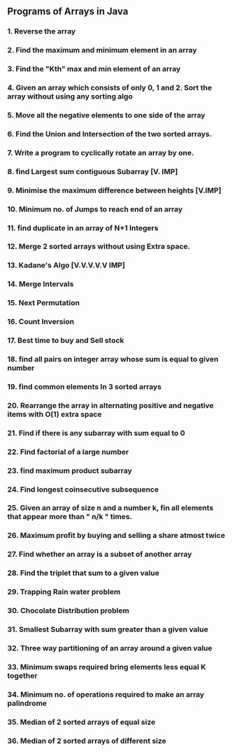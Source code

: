 ## Programs of Arrays in Java
### 1.	Reverse the array
### 2.	Find the maximum and minimum element in an array
### 3.	Find the "Kth" max and min element of an array
### 4.	Given an array which consists of only 0, 1 and 2. Sort the array without using any sorting algo
### 5.	Move all the negative elements to one side of the array
### 6.	Find the Union and Intersection of the two sorted arrays.
### 7.	Write a program to cyclically rotate an array by one.
### 8.	find Largest sum contiguous Subarray [V. IMP]
### 9.	Minimise the maximum difference between heights [V.IMP]
### 10.	Minimum no. of Jumps to reach end of an array
### 11.	find duplicate in an array of N+1 Integers
### 12.	Merge 2 sorted arrays without using Extra space.
### 13.	Kadane's Algo [V.V.V.V.V IMP]
### 14.	Merge Intervals
### 15.	Next Permutation
### 16.	Count Inversion
### 17.	Best time to buy and Sell stock
### 18.	find all pairs on integer array whose sum is equal to given number
### 19.	find common elements In 3 sorted arrays
### 20.	Rearrange the array in alternating positive and negative items with O(1) extra space
### 21.	Find if there is any subarray with sum equal to 0
### 22.	Find factorial of a large number
### 23.	find maximum product subarray
### 24.	Find longest coinsecutive subsequence
### 25.	Given an array of size n and a number k, fin all elements that appear more than " n/k " times.
### 26.	Maximum profit by buying and selling a share atmost twice
### 27.	Find whether an array is a subset of another array
### 28.	Find the triplet that sum to a given value
### 29.	Trapping Rain water problem
### 30.	Chocolate Distribution problem
### 31.	Smallest Subarray with sum greater than a given value
### 32.	Three way partitioning of an array around a given value
### 33.	Minimum swaps required bring elements less equal K together
### 34.	Minimum no. of operations required to make an array palindrome
### 35.	Median of 2 sorted arrays of equal size
### 36.	Median of 2 sorted arrays of different size


